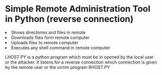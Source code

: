 <h1>Simple Remote Administration Tool in Python (reverse connection)</h1>

<li>Shows directories and files in remote</li>
<li>Downloads files form remote computer</li>
<li>Uploads files to remote computer</li>
<li>Executes any shell command in remote computer</li>

<p>LHOST.PY is a python program which must be in opened by the local user or the attacker. It listens for a reverse connection which connection is given by the remote user or the victim program RHOST.PY
</p>
